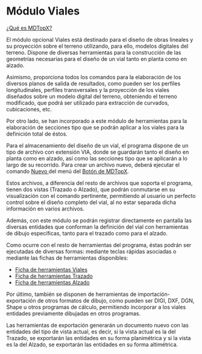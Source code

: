 # Módulo Viales

[¿Qué es MDTopX?](../introduccion/mdtopx.md)

El módulo opcional Viales está destinado para el diseño de obras lineales y su proyección sobre el terreno utilizando, para ello, modelos digitales del terreno. Dispone de diversas herramientas para la construcción de las geometrías necesarias para el diseño de un vial tanto en planta como en alzado.

Asimismo, proporciona todos los comandos para la elaboración de los diversos planos de salida de resultados, como pueden ser los perfiles longitudinales, perfiles transversales y la proyección de los viales diseñados sobre un modelo digital del terreno, obteniendo el terreno modificado, que podrá ser utilizado para extracción de curvados, cubicaciones, etc.

Por otro lado, se han incorporado a este módulo de herramientas para la elaboración de secciones tipo que se podrán aplicar a los viales para la definición total de éstos.

Para el almacenamiento del diseño de un vial, el programa dispone de un tipo de archivo con extensión VIA, donde se guardarán tanto el diseño en planta como en alzado, así como las secciones tipo que se aplicarán a lo largo de su recorrido. Para crear un archivo nuevo, deberá ejecutar el comando [Nuevo ](../operaciones-con-archivos/archivo-nuevo.md)del menú del [Botón de MDTopX](../introduccion/boton-de-mdtopx.md).

Estos archivos, a diferencia del resto de archivos que soporta el programa, tienen dos vistas \(Trazado o Alzado\), que podrán conmutarse en su visualización con el comando pertinente, permitiendo al usuario un perfecto control sobre el diseño completo del vial, al no estar separada dicha información en varios archivos.

Además, con este módulo se podrán registrar directamente en pantalla las diversas entidades que conforman la definición del vial con herramientas de dibujo específicas, tanto para el trazado como para el alzado.

Como ocurre con el resto de herramientas del programa, éstas podrán ser ejecutadas de diversas formas: mediante teclas rápidas asociadas o mediante las fichas de herramientas disponibles:

* [Ficha de herramientas Viales](../fichas-de-herramientas/ficha-de-herramientas-viales/)
* [Ficha de herramientas Trazado](../fichas-de-herramientas/ficha-de-herramientas-trazado.md)
* [Ficha de herramientas Alzado](../fichas-de-herramientas/ficha-de-herramientas-alzado.md)

Por último, también se disponen de herramientas de importación-exportación de otros formatos de dibujo, como pueden ser DIGI, DXF, DGN, Shape u otros programas de cálculo, permitiendo incorporar a los viales entidades previamente dibujadas en otros programas.

Las herramientas de exportación generarán un documento nuevo con las entidades del tipo de vista actual, es decir, si la vista actual es la del Trazado, se exportarán las entidades en su forma planimétrica y si la vista es la del Alzado, se exportarán las entidades en su forma altimétrica.

